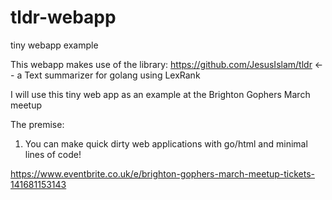 # tldr-webapp
tiny webapp example

This webapp makes use of the library: https://github.com/JesusIslam/tldr <-- a Text summarizer for golang using LexRank

I will use this tiny web app as an example at the Brighton Gophers March meetup

The premise:

1) You can make quick dirty web applications with go/html and minimal lines of code!

https://www.eventbrite.co.uk/e/brighton-gophers-march-meetup-tickets-141681153143

